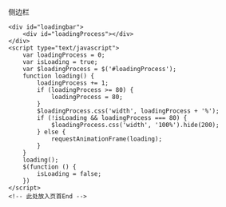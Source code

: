 <!--  页首代码 星光-->

<div id="midground" class="wall"></div>
<div id="foreground" class="wall"></div>
<div id="top" class="wall"></div>


<!--  设置目录（首页HTML代码）-->
<link  type="text/css" rel="stylesheet" href="https://files.cnblogs.com/files/miangao/maodian.css">



<!--  页面HTML/JS部分 页面展开动画-->
<div id="fry_append">

<div id="fry_sidebar">侧边栏</div>

</div>
<!-- 页面展开动画-->
<script type="text/javascript">
function my_unfold(){
    width_main=$('#main').width();
    height_main=$('#main').height();
    time=1000;
    function unfoldLeft(width,height,time) {
        $('#main').animate({
            'width': '0%',
            'height': '0%',
            opacity: '0'
        }, 0,'linear');
        $('#main').animate({
            'width': '+'+width_main,
            'height': '+'+height_main,
            opacity: '1'
        }, time,'linear');
    }
    unfoldLeft(width_main,height_main,time);
}
</script>

<!--END 页面展开动画-->
<!-- 展开侧边栏 -->
<script type="text/javascript">
$('#main').append('<div id="fry_append"><hr/><div id="fry_sidebar">侧边栏</div></div>');
$('#fry_sidebar').click(function(){
    $('#mainContent .forFlow').css({'margin-right':'0px'});
    if($('#sideBar').css('display')=='none'){
        var width=$(window).width()*0.93;
        var width1=$(window).width()*0.97-300;
        var width2=($(window).width()-280)/2;
        if(width*0.35<230){
                $('#mainContent').css({'display':'none'});
                $('#sideBar').css({'display':'block','width':'280','margin-right':width2+'px'});
        }else{
                $('#sideBar').css({'display':'block','width':'277px','margin':'none','float':'right'});
                $('#mainContent').css({'display':'block','width':width1+'px'});
        }
    }
    else{
        $('#sideBar').css({'display':'none'});
        $('#mainContent').css({'display':'block','width':'123%'});
    }
});

</script>



<script src="https://files.cnblogs.com/files/cainiao-chuanqi/mouse-click.js"></script>
<canvas width="1777" height="841" style="position: fixed; left: 0px; top: 0px; z-index: 2147483647; pointer-events: none;"></canvas>



<script type="text/javascript">
/*设置小心心*/
(function(window, document, undefined) {
    var hearts = [];
    window.requestAnimationFrame = (function() {
        return window.requestAnimationFrame || window.webkitRequestAnimationFrame || window.mozRequestAnimationFrame || window.oRequestAnimationFrame || window.msRequestAnimationFrame ||
        function(callback) {
            setTimeout(callback, 1000 / 60);
        }
    })();
    init();
    function init() {
        css(".heart{width: 10px;height: 10px;position: fixed;background: #f00;transform: rotate(45deg);-webkit-transform: rotate(45deg);-moz-transform: rotate(45deg);}.heart:after,.heart:before{content: '';width: inherit;height: inherit;background: inherit;border-radius: 50%;-webkit-border-radius: 50%;-moz-border-radius: 50%;position: absolute;}.heart:after{top: -5px;}.heart:before{left: -5px;}");
        attachEvent();
        gameloop();
    }
    function gameloop() {
        for (var i = 0; i < hearts.length; i++) {
            if (hearts[i].alpha <= 0) {
                document.body.removeChild(hearts[i].el);
                hearts.splice(i, 1);
                continue;
            }
            hearts[i].y--;
            hearts[i].scale += 0.004;
            hearts[i].alpha -= 0.013;
            hearts[i].el.style.cssText = "left:" + hearts[i].x + "px;top:" + hearts[i].y + "px;opacity:" + hearts[i].alpha + ";transform:scale(" + hearts[i].scale + "," + hearts[i].scale + ") rotate(45deg);background:" + hearts[i].color;
        }
        requestAnimationFrame(gameloop);
    }
    function attachEvent() {
        var old = typeof window.onclick === "function" && window.onclick;
        window.onclick = function(event) {
            old && old();
            createHeart(event);
        }
    }
    function createHeart(event) {
        var d = document.createElement("div");
        d.className = "heart";
        hearts.push({
            el: d,
            x: event.clientX - 5,
            y: event.clientY - 5,
            scale: 1,
            alpha: 1,
            color: randomColor()
        });
        document.body.appendChild(d);
    }
    function css(css) {
        var style = document.createElement("style");
        style.type = "text/css";
        try {
            style.appendChild(document.createTextNode(css));
        } catch(ex) {
            style.styleSheet.cssText = css;
        }
        document.getElementsByTagName('head')[0].appendChild(style);
    }
    function randomColor() {
        return "rgb(" + (~~ (Math.random() * 255)) + "," + (~~ (Math.random() * 255)) + "," + (~~ (Math.random() * 255)) + ")";
    }
})(window, document);
</script>



<script type="text/javascript"> 
/*自定义的鼠标点击效果*/
/* 鼠标特效 */ 
var a_idx = 0; 
jQuery(document).ready(function($) { 
    $("body").click(function(e) { 
        var a = new Array("富强","民主","文明","和谐","菜鸟-传奇","自由","平等","公正","法治","菜鸟-传奇","爱国","敬业","诚信","友善","菜鸟-传奇"); 
        var $i = $("<span/>").text(a[a_idx]); 
        a_idx = (a_idx + 1) % a.length; 
        var x = e.pageX, 
        y = e.pageY; 
        $i.css({ 
            "z-index": 999999999999999999999999999999999999999999999999999999999999999999999, 
            "top": y - 20, 
            "left": x, 
            "position": "absolute", 
            "font-weight": "bold", 
            "color": "rgb(119,136,153)" 
        }); 
        $("body").append($i); 
        $i.animate({ 
            "top": y - 180, 
            "opacity": 0 
        }, 
        1500, 
        function() { 
            $i.remove(); 
        }); 
    }); 
}); 
</script>



<!-- 此处放入页首Begin -->
    <div id="loadingbar">
        <div id="loadingProcess"></div>
    </div>
    <script type="text/javascript">
        var loadingProcess = 0;
        var isLoading = true;
        var $loadingProcess = $('#loadingProcess');
        function loading() {
            loadingProcess += 1;
            if (loadingProcess >= 80) {
                loadingProcess = 80;
            }
            $loadingProcess.css('width', loadingProcess + '%');
            if (!isLoading && loadingProcess === 80) {
                $loadingProcess.css('width', '100%').hide(200);
            } else {
                requestAnimationFrame(loading);
            }
        }
        loading();
        $(function () {
            isLoading = false;
        })
    </script>
    <!-- 此处放入页首End -->
   <!-- 此处放入页首Begin -->
   <div id="loadingProcess"></div>
   <script type="text/javascript">
       var loadingProcess = 0;
       var isLoading = true;
       var $loadingProcess = $('#loadingProcess');
       function loading() {
           loadingProcess += 1;
           if (loadingProcess >= 80) {
               loadingProcess = 80;
           }
           $loadingProcess.css('width', loadingProcess + '%');
           if (!isLoading && loadingProcess === 80) {
               $loadingProcess.css('width', '100%').hide(200);
           } else {
               requestAnimationFrame(loading);
           }
       }
       loading();
       $(function () {
           // 页面加载完毕，停掉加载动画
           isLoading = false;
           // 载入小磁怪
           if ($('#div_digg').length === 1 || window.location.href.indexOf('\/p\/')!==-1) {
               $(document.body).append('<img id="xiaociguai" title="电磁波切换" alt="电磁波切换" src="http://images.cnblogs.com/cnblogs_com/vvjiang/996881/o_xiaociguai1.jpg" />')
               // 绑定停止精灵球跳动按钮
               var isStopJump = false;
               $('#xiaociguai').click(function (e) {
                   if (isStopJump) {
                       $('#div_digg').css('animation', 'jumping 5s ease-in-out').css('animation-iteration-count', 'infinite');
                       $('#xiaociguai').removeClass('enable-electric')
                   } else {
                       $('#div_digg').css('animation', 'unset');
                       $('#xiaociguai').addClass('enable-electric')
                   }
                   isStopJump = !isStopJump;
               })
           }
       })
   </script>
   <!-- 此处放入页首End -->